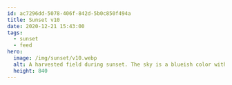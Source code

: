 ```yaml
---
id: ac7296dd-5078-406f-842d-5b0c850f494a
title: Sunset v10
date: 2020-12-21 15:43:00
tags:
  - sunset
  - feed
hero:
  image: /img/sunset/v10.webp
  alt: A harvested field during sunset. The sky is a blueish color with a warm tint. A flock of birds forms a long streak in the sky.
  height: 840
---
```

